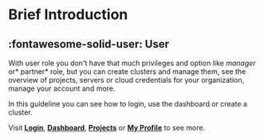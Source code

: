# **Brief Introduction**

## :fontawesome-solid-user: **User**

With user role you don't have that much privileges and option like *manager* or* partner* role, but you can create clusters and manage them, see the overview of projects, servers or cloud credentials for your organization, manage your account and more.

In this guideline you can see how to login, use the dashboard or create a cluster.

Visit [**Login**](login/), [**Dashboard**](dashboard/), [**Projects**](projects/) or [**My Profile**](my-profile/) to see more.

